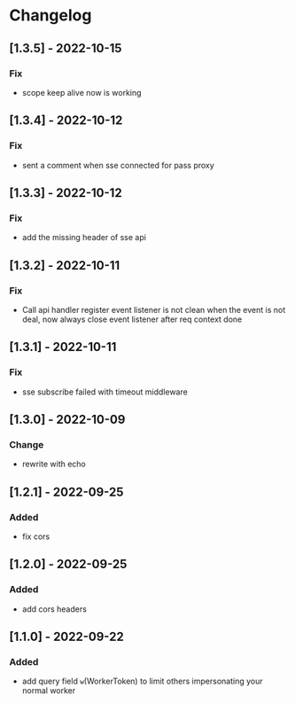 # Changelog

## [1.3.5] - 2022-10-15

### Fix

- scope keep alive now is working

## [1.3.4] - 2022-10-12

### Fix

- sent a comment when sse connected for pass proxy

## [1.3.3] - 2022-10-12

### Fix

- add the missing header of sse api

## [1.3.2] - 2022-10-11

### Fix

- Call api handler register event listener is not clean when the event is not deal, now always close event listener after req context done

## [1.3.1] - 2022-10-11

### Fix

- sse subscribe failed with timeout middleware

## [1.3.0] - 2022-10-09

### Change

- rewrite with echo

## [1.2.1] - 2022-09-25

### Added

- fix cors

## [1.2.0] - 2022-09-25

### Added

- add cors headers

## [1.1.0] - 2022-09-22

### Added

- add query field `w`(WorkerToken) to limit others impersonating your normal worker
